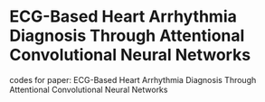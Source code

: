 # ECG-Based Heart Arrhythmia Diagnosis Through Attentional Convolutional Neural Networks
codes for paper: ECG-Based Heart Arrhythmia Diagnosis Through Attentional Convolutional Neural Networks


